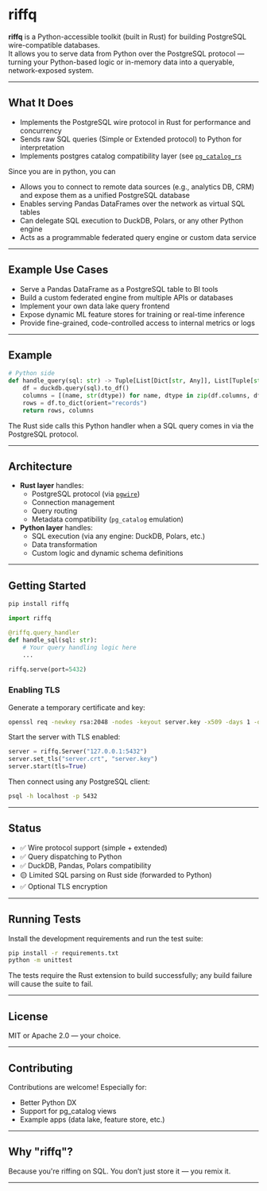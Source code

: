 # riffq

**riffq** is a Python-accessible toolkit (built in Rust) for building PostgreSQL wire-compatible databases.  
It allows you to serve data from Python over the PostgreSQL protocol — turning your Python-based logic or in-memory data into a queryable, network-exposed system.

---

## What It Does

- Implements the PostgreSQL wire protocol in Rust for performance and concurrency
- Sends raw SQL queries (Simple or Extended protocol) to Python for interpretation
- Implements postgres catalog compatibility layer (see [`pg_catalog_rs`](https://github.com/ybrs/pg_catalog)

Since you are in python, you can
- Allows you to connect to remote data sources (e.g., analytics DB, CRM) and expose them as a unified PostgreSQL database
- Enables serving Pandas DataFrames over the network as virtual SQL tables
- Can delegate SQL execution to DuckDB, Polars, or any other Python engine
- Acts as a programmable federated query engine or custom data service

---

## Example Use Cases

- Serve a Pandas DataFrame as a PostgreSQL table to BI tools
- Build a custom federated engine from multiple APIs or databases
- Implement your own data lake query frontend
- Expose dynamic ML feature stores for training or real-time inference
- Provide fine-grained, code-controlled access to internal metrics or logs

---

## Example

```python
# Python side
def handle_query(sql: str) -> Tuple[List[Dict[str, Any]], List[Tuple[str, str]]]:
    df = duckdb.query(sql).to_df()
    columns = [(name, str(dtype)) for name, dtype in zip(df.columns, df.dtypes)]
    rows = df.to_dict(orient="records")
    return rows, columns
```

The Rust side calls this Python handler when a SQL query comes in via the PostgreSQL protocol.

---

## Architecture

- **Rust layer** handles:
  - PostgreSQL protocol (via [`pgwire`](https://crates.io/crates/pgwire))
  - Connection management
  - Query routing
  - Metadata compatibility (`pg_catalog` emulation)
- **Python layer** handles:
  - SQL execution (via any engine: DuckDB, Polars, etc.)
  - Data transformation
  - Custom logic and dynamic schema definitions

---

## Getting Started

```bash
pip install riffq
```

```python
import riffq

@riffq.query_handler
def handle_sql(sql: str):
    # Your query handling logic here
    ...
    
riffq.serve(port=5432)
```

### Enabling TLS

Generate a temporary certificate and key:

```bash
openssl req -newkey rsa:2048 -nodes -keyout server.key -x509 -days 1 -out server.crt -subj "/CN=localhost"
```

Start the server with TLS enabled:

```python
server = riffq.Server("127.0.0.1:5432")
server.set_tls("server.crt", "server.key")
server.start(tls=True)
```

Then connect using any PostgreSQL client:

```bash
psql -h localhost -p 5432
```

---

## Status

- ✅ Wire protocol support (simple + extended)
- ✅ Query dispatching to Python
- ✅ DuckDB, Pandas, Polars compatibility
- 🟡 Limited SQL parsing on Rust side (forwarded to Python)
- ✅ Optional TLS encryption

---

## Running Tests

Install the development requirements and run the test suite:

```bash
pip install -r requirements.txt
python -m unittest
```

The tests require the Rust extension to build successfully; any build failure will cause the suite to fail.

---

## License

MIT or Apache 2.0 — your choice.

---

## Contributing

Contributions are welcome! Especially for:
- Better Python DX
- Support for pg_catalog views
- Example apps (data lake, feature store, etc.)

---

## Why "riffq"?

Because you're riffing on SQL. You don’t just store it — you remix it.

---
